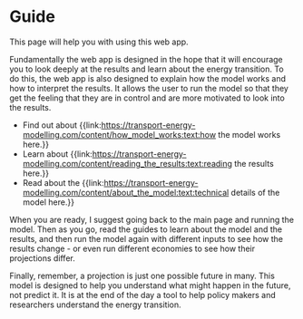 # Guide
This page will help you with using this web app. 

Fundamentally the web app is designed in the hope that it will encourage you to look deeply at the results and learn about the energy transition. To do this, the web app is also designed to explain how the model works and how to interpret the results. It allows the user to run the model so that they get the feeling that they are in control and are more motivated to look into the results. 

- Find out about {{link:https://transport-energy-modelling.com/content/how_model_works:text:how the model works here.}}
- Learn about {{link:https://transport-energy-modelling.com/content/reading_the_results:text:reading the results here.}}
- Read about the {{link:https://transport-energy-modelling.com/content/about_the_model:text:technical details of the model here.}}

When you are ready, I suggest going back to the main page and running the model. Then as you go, read the guides to learn about the model and the results, and then run the model again with different inputs to see how the results change - or even run different economies to see how their projections differ.

Finally, remember, a projection is just one possible future in many. This model is designed to help you understand what might happen in the future, not predict it. It is at the end of the day a tool to help policy makers and researchers understand the energy transition.